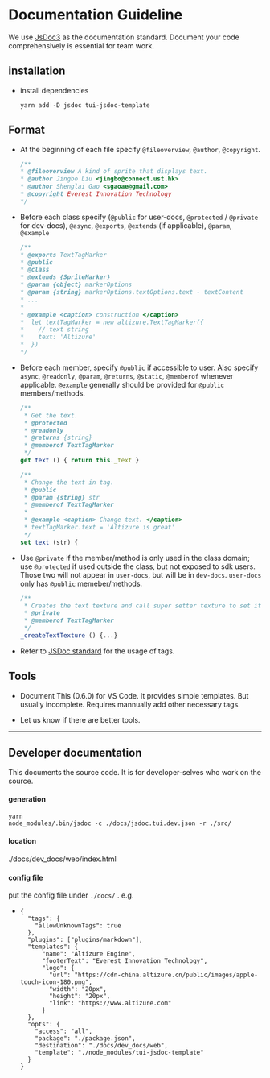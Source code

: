 # Documentation Guideline

We use [JsDoc3](http://usejsdoc.org/) as the documentation standard. Document your code comprehensively is essential for team work.

## installation

* install dependencies
  ```
  yarn add -D jsdoc tui-jsdoc-template
  ```

## Format

* At the beginning of each file specify `@fileoverview`, `@author`, `@copyright`.

  ```js
  /**
  * @fileoverview A kind of sprite that displays text.
  * @author Jingbo Liu <jingbo@connect.ust.hk>
  * @author Shenglai Gao <sgaoae@gmail.com>
  * @copyright Everest Innovation Technology
  */
  ```

* Before each class specify \(`@public` for user-docs, `@protected` / `@private` for dev-docs\), `@async`, `@exports`, `@extends` \(if applicable\), `@param`, `@example`

  ```js
  /**
  * @exports TextTagMarker
  * @public
  * @class
  * @extends {SpriteMarker}
  * @param {object} markerOptions
  * @param {string} markerOptions.textOptions.text - textContent
  * ...
  * 
  * @example <caption> construction </caption>
  *  let textTagMarker = new altizure.TextTagMarker({
  *    // text string
  *    text: 'Altizure'
  *  })
  */
  ```

* Before each member, specify `@public` if accessible to user. Also specify `async`, `@readonly`, `@param`, `@returns`, `@static`, `@memberof` whenever applicable. `@example` generally should be provided for `@public` members/methods.

  ```js
  /**
   * Get the text.
   * @protected
   * @readonly
   * @returns {string}
   * @memberof TextTagMarker
   */
  get text () { return this._text }

  /**
   * Change the text in tag.
   * @public
   * @param {string} str
   * @memberof TextTagMarker
   * 
   * @example <caption> Change text. </caption>
   * textTagMarker.text = 'Altizure is great'
   */
  set text (str) {
  ```

* Use `@private` if the member/method is only used in the class domain; use `@protected` if used outside the class, but not exposed to sdk users. Those two will not appear in `user-docs`, but will be in `dev-docs`. `user-docs` only has `@public` memeber/methods.

  ```js
  /**
   * Creates the text texture and call super setter texture to set it
   * @private
   * @memberof TextTagMarker
   */
  _createTextTexture () {...}
  ```

* Refer to [JSDoc standard](http://usejsdoc.org/) for the usage of tags.

## Tools

* Document This \(0.6.0\) for VS Code. It provides simple templates. But usually incomplete. Requires mannually add other necessary tags.

* Let us know if there are better tools.

---

## Developer documentation

This documents the source code. It is for developer-selves who work on the source.

#### generation

```
yarn
node_modules/.bin/jsdoc -c ./docs/jsdoc.tui.dev.json -r ./src/
```

#### location

./docs/dev\_docs/web/index.html

#### config file

put the config file under `./docs/` . e.g.

* ```
  {
    "tags": {
      "allowUnknownTags": true
    },
    "plugins": ["plugins/markdown"],
    "templates": {
        "name": "Altizure Engine",
        "footerText": "Everest Innovation Technology",
        "logo": {
          "url": "https://cdn-china.altizure.cn/public/images/apple-touch-icon-180.png",
          "width": "20px",
          "height": "20px",
          "link": "https://www.altizure.com"
        }
    },
    "opts": {
      "access": "all",
      "package": "./package.json",
      "destination": "./docs/dev_docs/web",
      "template": "./node_modules/tui-jsdoc-template"
    }
  }
  ```



